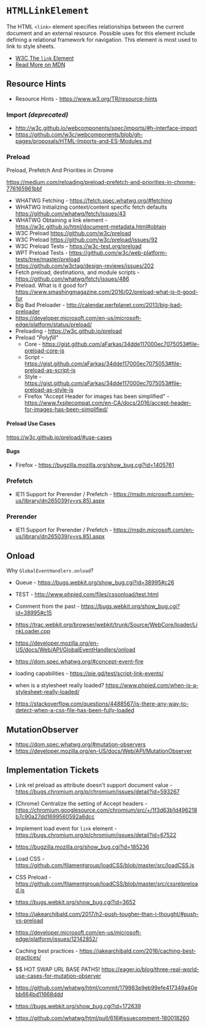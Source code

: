 # `HTMLLinkElement`

The HTML `<link>` element specifies relationships between the current document and an external resource. Possible uses for this element include defining a relational framework for navigation. This element is most used to link to style sheets.

  - [W3C The `link` Element](https://www.w3.org/TR/html5/document-metadata.html#the-link-element)
  - [Read More on MDN](https://developer.mozilla.org/en-US/docs/Web/API/HTMLLinkElement)


## Resource Hints

  - Resource Hints - https://www.w3.org/TR/resource-hints


### Import _(deprecated)_

  - http://w3c.github.io/webcomponents/spec/imports/#h-interface-import
  - https://github.com/w3c/webcomponents/blob/gh-pages/proposals/HTML-Imports-and-ES-Modules.md


### Preload

  Preload, Prefetch And Priorities in Chrome

  https://medium.com/reloading/preload-prefetch-and-priorities-in-chrome-776165961bbf

  - WHATWG Fetching - https://fetch.spec.whatwg.org/#fetching
  - WHATWG Initializing context/content specific fetch defaults https://github.com/whatwg/fetch/issues/43
  - WHATWG Obtaining a link element - https://w3c.github.io/html/document-metadata.html#obtain
  - W3C Preload https://github.com/w3c/preload
  - W3C Preload https://github.com/w3c/preload/issues/92
  - W3C Preload Tests - https://w3c-test.org/preload
  - WPT Preload Tests - https://github.com/w3c/web-platform-tests/tree/master/preload
  - https://github.com/w3ctag/design-reviews/issues/202
  - Fetch preload, destinations, and module scripts - https://github.com/whatwg/fetch/issues/486
  - Preload. What is it good for? https://www.smashingmagazine.com/2016/02/preload-what-is-it-good-for
  - Big Bad Preloader - http://calendar.perfplanet.com/2013/big-bad-preloader
  - https://developer.microsoft.com/en-us/microsoft-edge/platform/status/preload/
  - Preloading - https://w3c.github.io/preload
  - Preload _"Polyfill"_
    - Core   - https://gist.github.com/aFarkas/34dde117000ec7075053#file-preload-core-js
    - Script - https://gist.github.com/aFarkas/34dde117000ec7075053#file-preload-as-script-js
    - Style  - https://gist.github.com/aFarkas/34dde117000ec7075053#file-preload-as-style-js
    - Firefox "Accept Header for images has been simplified" - https://www.fxsitecompat.com/en-CA/docs/2016/accept-header-for-images-has-been-simplified/


#### Preload Use Cases

  https://w3c.github.io/preload/#use-cases

#### Bugs

  - Firefox - https://bugzilla.mozilla.org/show_bug.cgi?id=1405761

### Prefetch

  - IE11 Support for Prerender / Prefetch - https://msdn.microsoft.com/en-us/library/dn265039(v=vs.85).aspx


### Prerender

  - IE11 Support for Prerender / Prefetch - https://msdn.microsoft.com/en-us/library/dn265039(v=vs.85).aspx


## Onload

  Why `GlobalEventHandlers.onload`?

  - Queue - https://bugs.webkit.org/show_bug.cgi?id=38995#c26
  - TEST - http://www.phpied.com/files/cssonload/test.html
  - Comment from the past - https://bugs.webkit.org/show_bug.cgi?id=38995#c15

  - https://trac.webkit.org/browser/webkit/trunk/Source/WebCore/loader/LinkLoader.cpp
  - https://developer.mozilla.org/en-US/docs/Web/API/GlobalEventHandlers/onload
  - https://dom.spec.whatwg.org/#concept-event-fire
  - $$$$ loading capabilities - https://pie.gd/test/script-link-events/
  - $$$$ when is a stylesheet really loaded? https://www.phpied.com/when-is-a-stylesheet-really-loaded/
  - https://stackoverflow.com/questions/4488567/is-there-any-way-to-detect-when-a-css-file-has-been-fully-loaded


## MutationObserver

  - https://dom.spec.whatwg.org/#mutation-observers
  - https://developer.mozilla.org/en-US/docs/Web/API/MutationObserver


## Implementation Tickets

  - Link rel preload as attribute doesn't support document value - https://bugs.chromium.org/p/chromium/issues/detail?id=593267
  - (Chrome) Centralize the setting of Accept headers - https://chromium.googlesource.com/chromium/src/+/1f3d63b1d496218b7c90a27dd1699560592a6dcc
  - Implement load event for `link` element - https://bugs.chromium.org/p/chromium/issues/detail?id=67522
  - https://bugzilla.mozilla.org/show_bug.cgi?id=185236
  - Load CSS - https://github.com/filamentgroup/loadCSS/blob/master/src/loadCSS.js
  - CSS Preload - https://github.com/filamentgroup/loadCSS/blob/master/src/cssrelpreload.js
  - https://bugs.webkit.org/show_bug.cgi?id=3652
  - https://jakearchibald.com/2017/h2-push-tougher-than-i-thought/#push-vs-preload
  - https://developer.microsoft.com/en-us/microsoft-edge/platform/issues/12142852/
  - Caching best practices - https://jakearchibald.com/2016/caching-best-practices/
  - $$$$$$ HOT SWAP URL BASE PATHS! https://eager.io/blog/three-real-world-use-cases-for-mutation-observer

  - https://github.com/whatwg/html/commit/179983e9eb99efe417349a40ebb664bd11668ddd
  - https://bugs.webkit.org/show_bug.cgi?id=172639
  - https://github.com/whatwg/html/pull/616#issuecomment-180018260
